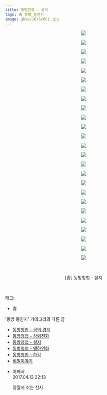 ```yaml
---
title: 동방청첩 - 설지
tags: 青 동방_동인지
image: ghap/1675/001.jpg
---
```

<div class="article">
<p style="text-align: center; clear: none; float: none;"><img src="{{ site.nasurl }}/ghap/1675/001.jpg"/></p>
<p style="text-align: center; clear: none; float: none;"><img src="{{ site.nasurl }}/ghap/1675/002.jpg"/></p>
<p style="text-align: center; clear: none; float: none;"><img src="{{ site.nasurl }}/ghap/1675/003.jpg"/></p>
<p style="text-align: center; clear: none; float: none;"><img src="{{ site.nasurl }}/ghap/1675/004.jpg"/></p>
<p style="text-align: center; clear: none; float: none;"><img src="{{ site.nasurl }}/ghap/1675/005.jpg"/></p>
<p style="text-align: center; clear: none; float: none;"><img src="{{ site.nasurl }}/ghap/1675/006.jpg"/></p>
<p style="text-align: center; clear: none; float: none;"><img src="{{ site.nasurl }}/ghap/1675/007.jpg"/></p>
<p style="text-align: center; clear: none; float: none;"><img src="{{ site.nasurl }}/ghap/1675/008.jpg"/></p>
<p style="text-align: center; clear: none; float: none;"><img src="{{ site.nasurl }}/ghap/1675/009.jpg"/></p>
<p style="text-align: center; clear: none; float: none;"><img src="{{ site.nasurl }}/ghap/1675/010.jpg"/></p>
<p style="text-align: center; clear: none; float: none;"><img src="{{ site.nasurl }}/ghap/1675/011.jpg"/></p>
<p style="text-align: center; clear: none; float: none;"><img src="{{ site.nasurl }}/ghap/1675/012.jpg"/></p>
<p style="text-align: center; clear: none; float: none;"><img src="{{ site.nasurl }}/ghap/1675/013.jpg"/></p>
<p style="text-align: center; clear: none; float: none;"><img src="{{ site.nasurl }}/ghap/1675/014.jpg"/></p>
<p style="text-align: center; clear: none; float: none;"><img src="{{ site.nasurl }}/ghap/1675/015.jpg"/></p>
<p style="text-align: center; clear: none; float: none;"><img src="{{ site.nasurl }}/ghap/1675/016.jpg"/></p>
<p style="text-align: center; clear: none; float: none;"><img src="{{ site.nasurl }}/ghap/1675/017.jpg"/></p>
<p style="text-align: center; clear: none; float: none;"><img src="{{ site.nasurl }}/ghap/1675/018.jpg"/></p>
<p style="text-align: center; clear: none; float: none;"><img src="{{ site.nasurl }}/ghap/1675/019.jpg"/></p>
<p style="text-align: center; clear: none; float: none;"><img src="{{ site.nasurl }}/ghap/1675/020.jpg"/></p>
<p style="text-align: center; clear: none; float: none;"><img src="{{ site.nasurl }}/ghap/1675/021.jpg"/></p>
<p style="text-align: center; clear: none; float: none;"><img src="{{ site.nasurl }}/ghap/1675/022.jpg"/></p>
<p style="text-align: center; clear: none; float: none;"><img src="{{ site.nasurl }}/ghap/1675/023.jpg"/></p>
<p style="text-align: center; clear: none; float: none;"><img src="{{ site.nasurl }}/ghap/1675/024.jpg"/></p>
<p style="text-align: center; clear: none; float: none;"><img src="{{ site.nasurl }}/ghap/1675/025.jpg"/></p>
<p style="text-align: center; clear: none; float: none;"><br/></p>
<p style="text-align: center; clear: none; float: none;">[青] 동방청첩 - 설지</p>
<p><br/></p>
</div><div class="tagTrail">
<p>태그: </p>
<ul>
<li>青</li>
</ul>
</div><div class="another">
<p>'동방 동인지' 카테고리의 다른 글</p>
<ul>
<li><a href="/2016-08-18-ghap_1677">동방청첩 - 금의 경계</a></li>
<li><a href="/2016-08-18-ghap_1676">동방청첩 - 상외전화</a></li>
<li><a href="/2016-08-18-ghap_1675">동방청첩 - 설지</a></li>
<li><a href="/2016-08-18-ghap_1674">동방청첩 - 앵하연화</a></li>
<li><a href="/2016-08-18-ghap_1673">동방청첩 - 하각</a></li>
<li><a href="/2016-08-18-ghap_1672">비밀이야기</a></li>
</ul>
</div><div class="cb_module cb_fluid">
<div class="cb_wrt cb_profile">
<div class="comment">
<ul>
<li class="cb_thumb_off" id="comment14964630">
<div class="cb_comment_area">
<div class="cb_info_area">
<div class="cb_section">
<span class="cb_nick_name">어째서</span>
</div>
<div class="cb_section">
<span class="cb_date">2017.04.13 22:13 </span>
</div>
</div>
<div class="cb_dsc_comment">
<p class="cb_dsc">
											정월에 쉬는 신사
										</p>
</div>
</div></li>
</ul>
</div>
</div><!-- commentList close -->
</div>
